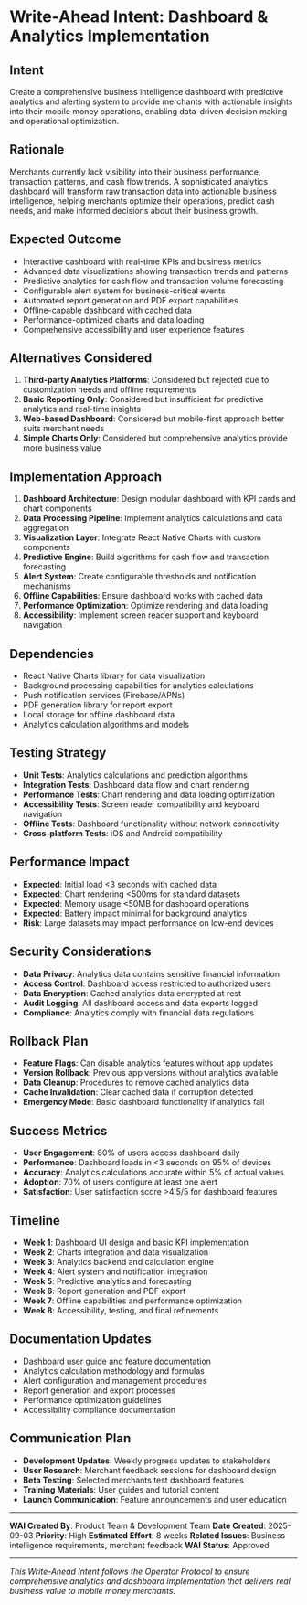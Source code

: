 # Write-Ahead Intent: Dashboard & Analytics Implementation

## Intent
Create a comprehensive business intelligence dashboard with predictive analytics and alerting system to provide merchants with actionable insights into their mobile money operations, enabling data-driven decision making and operational optimization.

## Rationale
Merchants currently lack visibility into their business performance, transaction patterns, and cash flow trends. A sophisticated analytics dashboard will transform raw transaction data into actionable business intelligence, helping merchants optimize their operations, predict cash needs, and make informed decisions about their business growth.

## Expected Outcome
- Interactive dashboard with real-time KPIs and business metrics
- Advanced data visualizations showing transaction trends and patterns
- Predictive analytics for cash flow and transaction volume forecasting
- Configurable alert system for business-critical events
- Automated report generation and PDF export capabilities
- Offline-capable dashboard with cached data
- Performance-optimized charts and data loading
- Comprehensive accessibility and user experience features

## Alternatives Considered
1. **Third-party Analytics Platforms**: Considered but rejected due to customization needs and offline requirements
2. **Basic Reporting Only**: Considered but insufficient for predictive analytics and real-time insights
3. **Web-based Dashboard**: Considered but mobile-first approach better suits merchant needs
4. **Simple Charts Only**: Considered but comprehensive analytics provide more business value

## Implementation Approach
1. **Dashboard Architecture**: Design modular dashboard with KPI cards and chart components
2. **Data Processing Pipeline**: Implement analytics calculations and data aggregation
3. **Visualization Layer**: Integrate React Native Charts with custom components
4. **Predictive Engine**: Build algorithms for cash flow and transaction forecasting
5. **Alert System**: Create configurable thresholds and notification mechanisms
6. **Offline Capabilities**: Ensure dashboard works with cached data
7. **Performance Optimization**: Optimize rendering and data loading
8. **Accessibility**: Implement screen reader support and keyboard navigation

## Dependencies
- React Native Charts library for data visualization
- Background processing capabilities for analytics calculations
- Push notification services (Firebase/APNs)
- PDF generation library for report export
- Local storage for offline dashboard data
- Analytics calculation algorithms and models

## Testing Strategy
- **Unit Tests**: Analytics calculations and prediction algorithms
- **Integration Tests**: Dashboard data flow and chart rendering
- **Performance Tests**: Chart rendering and data loading optimization
- **Accessibility Tests**: Screen reader compatibility and keyboard navigation
- **Offline Tests**: Dashboard functionality without network connectivity
- **Cross-platform Tests**: iOS and Android compatibility

## Performance Impact
- **Expected**: Initial load <3 seconds with cached data
- **Expected**: Chart rendering <500ms for standard datasets
- **Expected**: Memory usage <50MB for dashboard operations
- **Expected**: Battery impact minimal for background analytics
- **Risk**: Large datasets may impact performance on low-end devices

## Security Considerations
- **Data Privacy**: Analytics data contains sensitive financial information
- **Access Control**: Dashboard access restricted to authorized users
- **Data Encryption**: Cached analytics data encrypted at rest
- **Audit Logging**: All dashboard access and data exports logged
- **Compliance**: Analytics comply with financial data regulations

## Rollback Plan
- **Feature Flags**: Can disable analytics features without app updates
- **Version Rollback**: Previous app versions without analytics available
- **Data Cleanup**: Procedures to remove cached analytics data
- **Cache Invalidation**: Clear cached data if corruption detected
- **Emergency Mode**: Basic dashboard functionality if analytics fail

## Success Metrics
- **User Engagement**: 80% of users access dashboard daily
- **Performance**: Dashboard loads in <3 seconds on 95% of devices
- **Accuracy**: Analytics calculations accurate within 5% of actual values
- **Adoption**: 70% of users configure at least one alert
- **Satisfaction**: User satisfaction score >4.5/5 for dashboard features

## Timeline
- **Week 1**: Dashboard UI design and basic KPI implementation
- **Week 2**: Charts integration and data visualization
- **Week 3**: Analytics backend and calculation engine
- **Week 4**: Alert system and notification integration
- **Week 5**: Predictive analytics and forecasting
- **Week 6**: Report generation and PDF export
- **Week 7**: Offline capabilities and performance optimization
- **Week 8**: Accessibility, testing, and final refinements

## Documentation Updates
- Dashboard user guide and feature documentation
- Analytics calculation methodology and formulas
- Alert configuration and management procedures
- Report generation and export processes
- Performance optimization guidelines
- Accessibility compliance documentation

## Communication Plan
- **Development Updates**: Weekly progress updates to stakeholders
- **User Research**: Merchant feedback sessions for dashboard design
- **Beta Testing**: Selected merchants test dashboard features
- **Training Materials**: User guides and tutorial content
- **Launch Communication**: Feature announcements and user education

---

**WAI Created By**: Product Team & Development Team
**Date Created**: 2025-09-03
**Priority**: High
**Estimated Effort**: 8 weeks
**Related Issues**: Business intelligence requirements, merchant feedback
**WAI Status**: Approved

---

*This Write-Ahead Intent follows the Operator Protocol to ensure comprehensive analytics and dashboard implementation that delivers real business value to mobile money merchants.*
